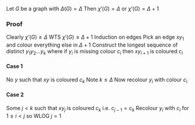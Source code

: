 Let $G$ be a graph with $\Delta(G)=\Delta$
Then $\chi'(G)=\Delta$ or $\chi'(G)=\Delta+1$
### Proof
Clearly $\chi'(G)\geq \Delta$
WTS $\chi'(G)\leq \Delta+1$
Induction on edges
Pick an edge $xy_{1}$ and colour everything else in $\Delta+1$
Construct the longest sequence of distinct $y_{1}y_{2}\dots y_{k}$
where if $y_{i}$ is missing colour $c_i$ then $xy_{i+1}$ is coloured $c_{i}$
#### Case 1
No $y$ such that $xy$ is coloured $c_{k}$
Note $k\leq \Delta$
Now recolour $y_{i}$ with colour $c_{i}$
#### Case 2
Some $j<k$ such that $xy_{j}$ is coloured $c_{k}$ i.e. $c_{j-1}=c_{k}$
Recolour $y_{i}$ with $c_{i}$ for $1\leq i< j$ so WLOG $j=1$
